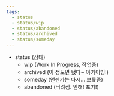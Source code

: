 ```yaml
---
tags:
  - status
  - status/wip
  - status/abandoned
  - status/archived
  - status/someday
---
```


- status (상태)
	- wip (Work In Progress, 작업중)
	- archived (이 정도면 됐다~ 아카이빙!)
	- someday (언젠가는 다시... 보류중)
	- abandoned (버려짐. 안해! 포기!)
